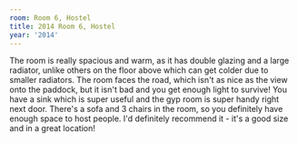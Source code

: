 ```yaml
---
room: Room 6, Hostel
title: 2014 Room 6, Hostel
year: '2014'
---
```


The room is really spacious and warm, as it has double glazing and a large radiator, unlike others on the floor above which can get colder due to smaller radiators. The room faces the road, which isn't as nice as the view onto the paddock, but it isn't bad and you get enough light to survive! You have a sink which is super useful and the gyp room is super handy right next door. There's a sofa and 3 chairs in the room, so you definitely have enough space to host people. I'd definitely recommend it - it's a good size and in a great location!